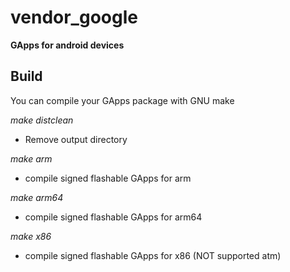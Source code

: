 # vendor_google

**GApps for android devices**

Build
-------------------

You can compile your GApps package with GNU make

_make distclean_
- Remove output directory

_make arm_
- compile signed flashable GApps for arm

_make arm64_
- compile signed flashable GApps for arm64

_make x86_
- compile signed flashable GApps for x86 (NOT supported atm)
